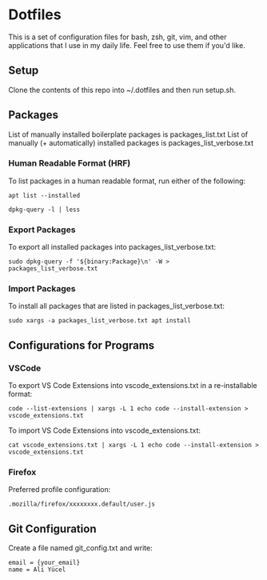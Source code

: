 # Dotfiles
This is a set of configuration files for bash, zsh, git, vim, and other applications that I use in my daily life. Feel free to use them if you'd like.

## Setup
Clone the contents of this repo into ~/.dotfiles and then run setup.sh.

## Packages
List of manually installed boilerplate packages is packages_list.txt
List of manually (+ automatically) installed packages is packages_list_verbose.txt

### Human Readable Format (HRF)
To list packages in a human readable format, run either of the following:

```apt list --installed```

```dpkg-query -l | less```

### Export Packages
To export all installed packages into packages_list_verbose.txt:

```sudo dpkg-query -f '${binary:Package}\n' -W > packages_list_verbose.txt```

### Import Packages
To install all packages that are listed in packages_list_verbose.txt:

```sudo xargs -a packages_list_verbose.txt apt install```

## Configurations for Programs
### VSCode
To export VS Code Extensions into vscode_extensions.txt in a re-installable format:

```code --list-extensions | xargs -L 1 echo code --install-extension > vscode_extensions.txt```

To import VS Code Extensions into vscode_extensions.txt:

```cat vscode_extensions.txt | xargs -L 1 echo code --install-extension > vscode_extensions.txt```

### Firefox
Preferred profile configuration:

```.mozilla/firefox/xxxxxxxx.default/user.js```

## Git Configuration
Create a file named git_config.txt and write:

```
email = {your_email}
name = Ali Yücel
```

